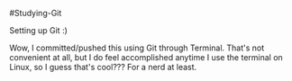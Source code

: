 #Studying-Git

Setting up Git :)

Wow, I committed/pushed this using Git through Terminal. That's not convenient at all, but I do feel accomplished anytime I use the terminal on Linux, so I guess that's cool??? For a nerd at least.

